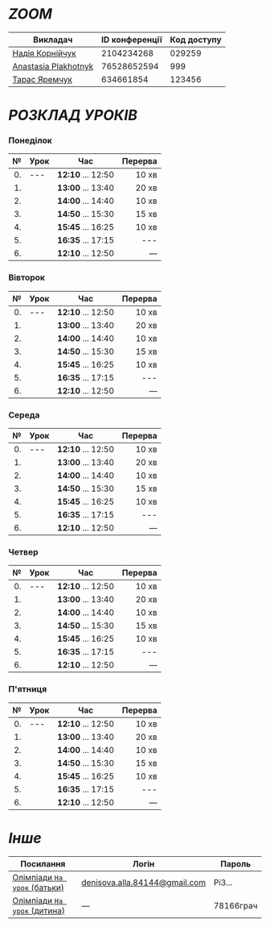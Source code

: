 # *ZOOM*

| Викладач | ID конференції | Код доступу |
|---|---|---|
| [Надія Корнійчук](https://us04web.zoom.us/j/2104234268?pwd=VndEblZtdnlkbzVQYWlsNDFUdHVTQT09&omn=77903642108) | 2104234268 | 029259 |
| [Anastasia Plakhotnyk](https://us04web.zoom.us/j/76528652594?pwd=uystTIL9xFVJ3Pl7xjc2Z3zjXLeffq.1) | 76528652594 | 999 |
| [Тарас Яремчук](https://us05web.zoom.us/j/4634661854?pwd=VmvYEDAahgVMNeTIXa7bA2jrfAmPqv.1) | 634661854 | 123456 |


# *РОЗКЛАД УРОКІВ*

### Понеділок

| № | Урок | Час | Перерва |
|---:|---|:---:|---:|
| 0.| --- | **12:10** ... 12:50 | 10 хв |
| 1.|  | **13:00** ... 13:40 | 20 хв |
| 2.|  | **14:00** ... 14:40 | 10 хв |
| 3.|  | **14:50** ... 15:30 | 15 хв |
| 4.|  | **15:45** ... 16:25 | 10 хв |
| 5.|  | **16:35** ... 17:15 | --- |
| 6.|  | **12:10** ... 12:50 | — |

### Вівторок

| № | Урок | Час | Перерва |
|---:|---|:---:|---:|
| 0.| --- | **12:10** ... 12:50 | 10 хв |
| 1.|  | **13:00** ... 13:40 | 20 хв |
| 2.|  | **14:00** ... 14:40 | 10 хв |
| 3.|  | **14:50** ... 15:30 | 15 хв |
| 4.|  | **15:45** ... 16:25 | 10 хв |
| 5.|  | **16:35** ... 17:15 | --- |
| 6.|  | **12:10** ... 12:50 | — |

### Середа

| № | Урок | Час | Перерва |
|---:|---|:---:|---:|
| 0.| --- | **12:10** ... 12:50 | 10 хв |
| 1.|  | **13:00** ... 13:40 | 20 хв |
| 2.|  | **14:00** ... 14:40 | 10 хв |
| 3.|  | **14:50** ... 15:30 | 15 хв |
| 4.|  | **15:45** ... 16:25 | 10 хв |
| 5.|  | **16:35** ... 17:15 | --- |
| 6.|  | **12:10** ... 12:50 | — |

### Четвер

| № | Урок | Час | Перерва |
|---:|---|:---:|---:|
| 0.| --- | **12:10** ... 12:50 | 10 хв |
| 1.|  | **13:00** ... 13:40 | 20 хв |
| 2.|  | **14:00** ... 14:40 | 10 хв |
| 3.|  | **14:50** ... 15:30 | 15 хв |
| 4.|  | **15:45** ... 16:25 | 10 хв |
| 5.|  | **16:35** ... 17:15 | --- |
| 6.|  | **12:10** ... 12:50 | — |

### П'ятниця

| № | Урок | Час | Перерва |
|---:|---|:---:|---:|
| 0.| --- | **12:10** ... 12:50 | 10 хв |
| 1.|  | **13:00** ... 13:40 | 20 хв |
| 2.|  | **14:00** ... 14:40 | 10 хв |
| 3.|  | **14:50** ... 15:30 | 15 хв |
| 4.|  | **15:45** ... 16:25 | 10 хв |
| 5.|  | **16:35** ... 17:15 | --- |
| 6.|  | **12:10** ... 12:50 | — |

# *Інше*

| Посилання | Логін | Пароль |
|---|---|---|
| [Олімпіади `На урок` (батьки)](https://naurok.ua/) | denisova.alla.84144@gmail.com | Pi3... |
| [Олімпіади `На урок` (дитина)](https://naurok.ua/start) | — | 78166грач |
